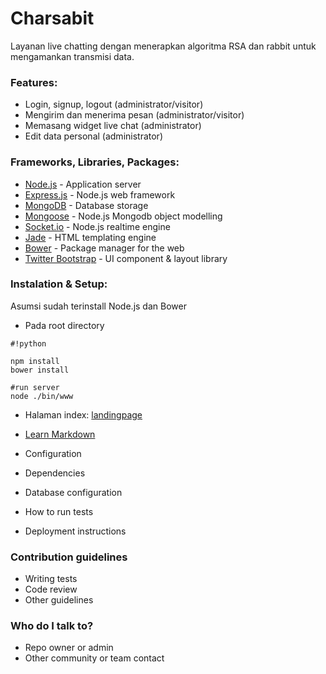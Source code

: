 # Charsabit #

Layanan live chatting dengan menerapkan algoritma RSA dan rabbit untuk mengamankan transmisi data.

### Features: ###

* Login, signup, logout (administrator/visitor)
* Mengirim dan menerima pesan (administrator/visitor)
* Memasang widget live chat (administrator)
* Edit data personal (administrator)

### Frameworks, Libraries, Packages: ###

* [Node.js](https://nodejs.org/) - Application server
* [Express.js](http://expressjs.com/) - Node.js web framework
* [MongoDB](https://www.mongodb.org/downloads) - Database storage
* [Mongoose](http://mongoosejs.com/) - Node.js Mongodb object modelling
* [Socket.io](http://socket.io/) - Node.js realtime engine
* [Jade](http://jade-lang.com/) - HTML templating engine
* [Bower](http://bower.io/) - Package manager for the web
* [Twitter Bootstrap](http://getbootstrap.com/) - UI component & layout library

### Instalation & Setup: ###

Asumsi sudah terinstall Node.js dan Bower

* Pada root directory

```
#!python

npm install
bower install

#run server
node ./bin/www
```

* Halaman index: [landingpage](http://localhost:3000/)

* [Learn Markdown](https://bitbucket.org/tutorials/markdowndemo)
* Configuration
* Dependencies
* Database configuration
* How to run tests
* Deployment instructions

### Contribution guidelines ###

* Writing tests
* Code review
* Other guidelines

### Who do I talk to? ###

* Repo owner or admin
* Other community or team contact